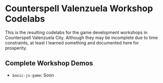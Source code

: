 # Counterspell Valenzuela Workshop Codelabs

This is the resulting codelabs for the game development workshops in Counterspell Valenzuela City.
Although they may be incomplete due to time constraints, at least I learned something and
documented here for prosperity.

## Complete Workshop Demos

* `basic-js-game`: Soon
